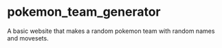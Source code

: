 # pokemon_team_generator
A basic website that makes a random pokemon team with random names and movesets.
